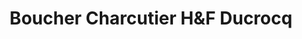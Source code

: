 ---
title: "Boucher Charcutier H&F Ducrocq"
url: /breteuil/boucher-charcutier-hundf-ducrocq/
shop: Metzgerei
---